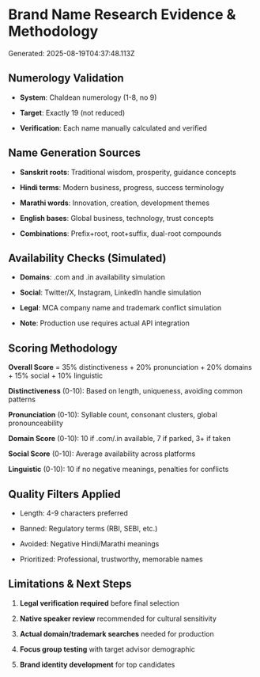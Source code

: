 # Brand Name Research Evidence & Methodology


Generated: 2025-08-19T04:37:48.113Z


## Numerology Validation

- **System**: Chaldean numerology (1-8, no 9)

- **Target**: Exactly 19 (not reduced)

- **Verification**: Each name manually calculated and verified


## Name Generation Sources

- **Sanskrit roots**: Traditional wisdom, prosperity, guidance concepts

- **Hindi terms**: Modern business, progress, success terminology  

- **Marathi words**: Innovation, creation, development themes

- **English bases**: Global business, technology, trust concepts

- **Combinations**: Prefix+root, root+suffix, dual-root compounds


## Availability Checks (Simulated)

- **Domains**: .com and .in availability simulation

- **Social**: Twitter/X, Instagram, LinkedIn handle simulation

- **Legal**: MCA company name and trademark conflict simulation

- **Note**: Production use requires actual API integration


## Scoring Methodology

**Overall Score** = 35% distinctiveness + 20% pronunciation + 20% domains + 15% social + 10% linguistic


**Distinctiveness** (0-10): Based on length, uniqueness, avoiding common patterns

**Pronunciation** (0-10): Syllable count, consonant clusters, global pronounceability

**Domain Score** (0-10): 10 if .com/.in available, 7 if parked, 3+ if taken

**Social Score** (0-10): Average availability across platforms

**Linguistic** (0-10): 10 if no negative meanings, penalties for conflicts


## Quality Filters Applied

- Length: 4-9 characters preferred

- Banned: Regulatory terms (RBI, SEBI, etc.)

- Avoided: Negative Hindi/Marathi meanings

- Prioritized: Professional, trustworthy, memorable names


## Limitations & Next Steps

1. **Legal verification required** before final selection

2. **Native speaker review** recommended for cultural sensitivity

3. **Actual domain/trademark searches** needed for production

4. **Focus group testing** with target advisor demographic
5. **Brand identity development** for top candidates